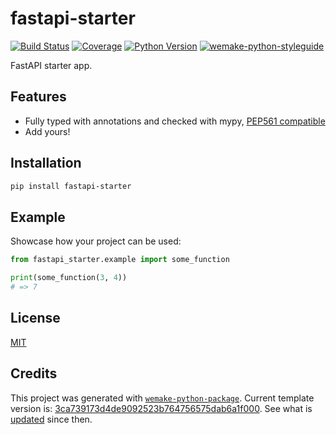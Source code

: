 # fastapi-starter

[![Build Status](https://travis-ci.com/wemake.services/fastapi-starter.svg?branch=master)](https://travis-ci.com/wemake.services/fastapi-starter)
[![Coverage](https://coveralls.io/repos/github/wemake.services/fastapi-starter/badge.svg?branch=master)](https://coveralls.io/github/wemake.services/fastapi-starter?branch=master)
[![Python Version](https://img.shields.io/pypi/pyversions/fastapi-starter.svg)](https://pypi.org/project/fastapi-starter/)
[![wemake-python-styleguide](https://img.shields.io/badge/style-wemake-000000.svg)](https://github.com/wemake-services/wemake-python-styleguide)

FastAPI starter app.

## Features

- Fully typed with annotations and checked with mypy, [PEP561 compatible](https://www.python.org/dev/peps/pep-0561/)
- Add yours!

## Installation

```bash
pip install fastapi-starter
```

## Example

Showcase how your project can be used:

```python
from fastapi_starter.example import some_function

print(some_function(3, 4))
# => 7
```

## License

[MIT](https://github.com/wemake.services/fastapi-starter/blob/master/LICENSE)

## Credits

This project was generated with [`wemake-python-package`](https://github.com/wemake-services/wemake-python-package). Current template version is: [3ca739173d4de9092523b764756575dab6a1f000](https://github.com/wemake-services/wemake-python-package/tree/3ca739173d4de9092523b764756575dab6a1f000). See what is [updated](https://github.com/wemake-services/wemake-python-package/compare/3ca739173d4de9092523b764756575dab6a1f000...master) since then.
